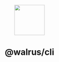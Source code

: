 <p align="center">
  <a href="https://github.com/walrusjs">
    <img width="100" src="https://avatars0.githubusercontent.com/u/55735928?s=200&v=4">
  </a>
</p>

<h1 align="center">@walrus/cli</h1>
